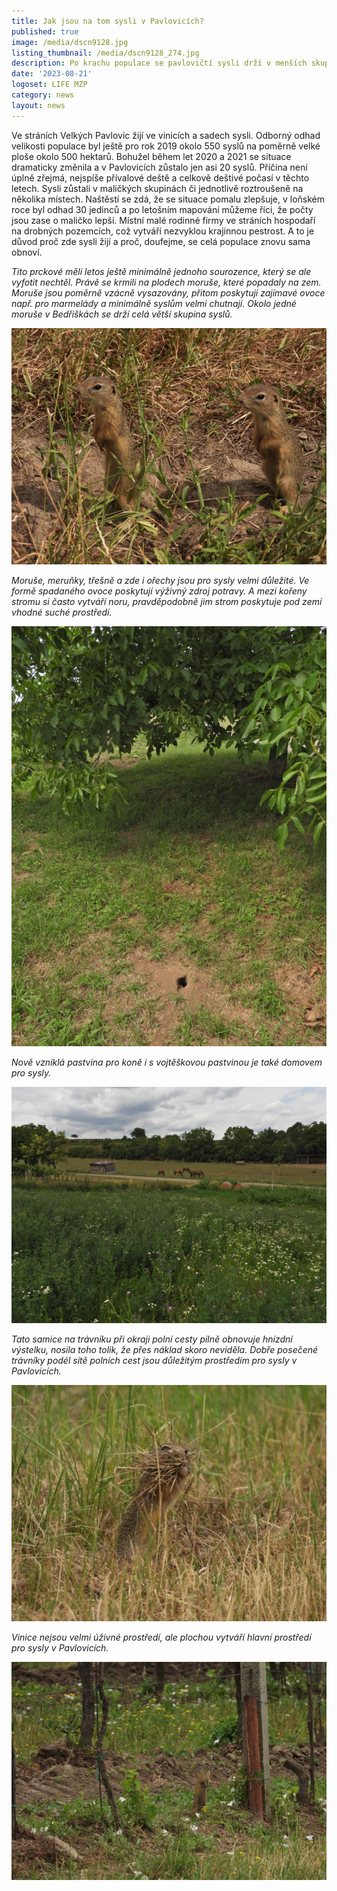 ```yaml
---
title: Jak jsou na tom sysli v Pavlovicích?
published: true
image: /media/dscn9128.jpg
listing_thumbnail: /media/dscn9128_274.jpg
description: Po krachu populace se pavlovičtí sysli drží v menších skupinkách.
date: '2023-08-21'
logoset: LIFE MZP
category: news
layout: news
---
```

Ve stráních Velkých Pavlovic žijí ve vinicích a sadech sysli. Odborný odhad velikosti populace byl ještě pro rok 2019 okolo 550 syslů na poměrně velké ploše okolo 500 hektarů. Bohužel během let 2020 a 2021 se situace dramaticky změnila a v Pavlovicích zůstalo jen asi 20 syslů. Příčina není úplně zřejmá, nejspíše přívalové deště a celkově deštivé počasí v těchto letech. 
Sysli zůstali v maličkých skupinách či jednotlivě roztroušeně na několika místech. Naštěstí se zdá, že se situace pomalu zlepšuje, v loňském roce byl odhad 30 jedinců a po letošním mapování můžeme říci, že počty jsou zase o maličko lepší. Místní malé rodinné firmy ve stráních hospodaří na drobných pozemcích, což vytváří nezvyklou krajinnou pestrost. A to je důvod proč zde sysli žijí a proč, doufejme, se celá populace znovu sama obnoví. 

_Tito prckové měli letos ještě minimálně jednoho sourozence, který se ale vyfotit nechtěl. Právě se krmili na plodech moruše, které popadaly na zem. Moruše jsou poměrně vzácně vysazovány, přitom poskytují zajímavé ovoce např. pro marmelády a minimálně syslům velmi chutnají. Okolo jedné moruše v Bedřiškách se drží celá větší skupina syslů._

![](/media/dscn9218.jpg)

_Moruše, meruňky, třešně a zde i ořechy jsou pro sysly velmi důležité. Ve formě spadaného ovoce poskytují výživný zdroj potravy. A mezi kořeny stromu si často vytváří noru, pravděpodobně jim strom poskytuje pod zemí vhodné suché prostředí._

![](/media/dscn9057.jpg)

_Nově vzniklá pastvina pro koně i s vojtěškovou pastvinou je také domovem pro sysly._ 

![](/media/dscn9055.jpg)

_Tato samice na trávníku při okraji polní cesty pilně obnovuje hnízdní výstelku, nosila toho tolik, že přes náklad skoro neviděla. Dobře posečené trávníky podél sítě polních cest jsou důležitým prostředím pro sysly v Pavlovicích._

![](/media/dscn9131.jpg)

_Vinice nejsou velmi úživné prostředí, ale plochou vytváří hlavní prostředí pro sysly v Pavlovicích._

![](/media/dscn9116.jpg)
